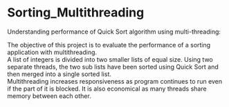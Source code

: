 # Sorting_Multithreading
Understanding performance of Quick Sort algorithm using multi-threading:

The objective of this project is to evaluate the performance of a sorting application with
multithreading.\
A list of integers is divided into two smaller lists of equal size. Using two
separate threads, the two sub lists have been sorted using Quick Sort and then merged  into a single sorted list.\
Multithreading increases responsiveness as program continues to run even if the part of it is blocked. It is also economical as many threads share memory between each other.
